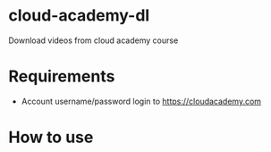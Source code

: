 # cloud-academy-dl
Download videos from cloud academy course

# Requirements
- Account username/password login to https://cloudacademy.com

# How to use

